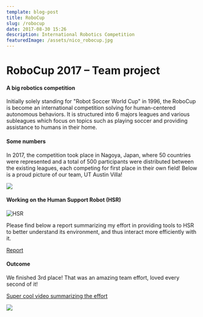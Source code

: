 ```yaml
---
template: blog-post
title: RoboCup
slug: /robocup
date: 2017-08-30 15:26
description: International Robotics Competition
featuredImage: /assets/nico_robocup.jpg
---
```

<!--StartFragment-->

# RoboCup 2017 – Team project

#### A big robotics competition

Initially solely standing for "Robot Soccer World Cup" in 1996, the RoboCup is become an international competition solving for human-centered autonomous behaviors. It is structured into 6 majors leagues and various subleagues which focus on topics such as playing soccer and providing assistance to humans in their home.

#### Some numbers

In 2017, the competition took place in Nagoya, Japan, where 50 countries were represented and a total of 500 participants were distributed between the existing leagues, each competing for first place in their own field! Below is a proud picture of our team, UT Austin Villa!

![](/assets/image1.jpg)

#### Working on the Human Support Robot (HSR)

![HSR](/assets/hsr.jpg)

Please find below a report summarizing my effort in providing tools to HSR to better understand its environment, and thus interact more efficiently with it.

[Report](https://www.dropbox.com/s/xb7wpd72bk2970j/Article%20Nicolas%20Brissonneau.pdf?dl=0)

#### Outcome

We finished 3rd place! That was an amazing team effort, loved every second of it!

[Super cool video summarizing the effort](https://www.youtube.com/watch?v=19GxZfZhyfM&feature=emb_title&ab_channel=UTHumanCenteredRoboticsLab)

![](/assets/third_place.jpg)

<!--EndFragment-->